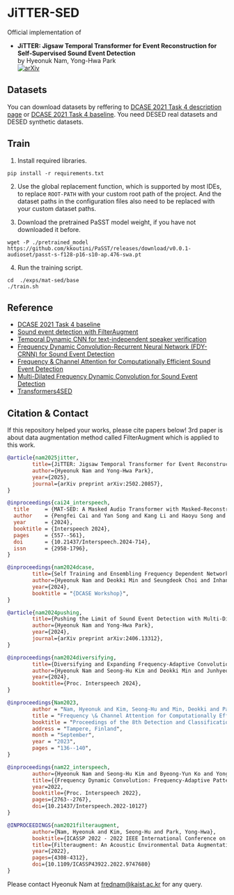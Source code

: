 # JiTTER-SED
Official implementation of <br>
 - **JiTTER: Jigsaw Temporal Transformer for Event Reconstruction for Self-Supervised Sound Event Detection** <br>
by Hyeonuk Nam, Yong-Hwa Park <br>
[![arXiv](https://img.shields.io/badge/arXiv-2502.20857-brightgreen)](https://arxiv.org/abs/2502.20857)<br>


## Datasets
You can download datasets by reffering to [DCASE 2021 Task 4 description page](http://dcase.community/challenge2021/task-sound-event-detection-and-separation-in-domestic-environments) or [DCASE 2021 Task 4 baseline](https://github.com/DCASE-REPO/DESED_task). You need DESED real datasets and DESED synthetic datasets.


## Train
1. Install required libraries.
```shell
pip install -r requirements.txt
```

2. Use the global replacement function, which is supported by most IDEs, to replace `ROOT-PATH` with your custom root path of the project. And the dataset paths in the configuration files also need to be replaced with your custom dataset paths.

3. Download the pretrained PaSST model weight, if you have not downloaded it before.
```shell
wget -P ./pretrained_model  https://github.com/kkoutini/PaSST/releases/download/v0.0.1-audioset/passt-s-f128-p16-s10-ap.476-swa.pt
``` 

4. Run the training script.
``` shell
cd  ./exps/mat-sed/base
./train.sh
```

## Reference
- [DCASE 2021 Task 4 baseline](https://github.com/DCASE-REPO/DESED_task) <br>
- [Sound event detection with FilterAugment](https://github.com/frednam93/FilterAugSED) <br>
- [Temporal Dynamic CNN for text-independent speaker verification](https://https://github.com/shkim816/temporal_dynamic_cnn)
- [Frequency Dynamic Convolution-Recurrent Neural Network (FDY-CRNN) for Sound Event Detection](https://github.com/frednam93/FDY-SED)
- [Frequency & Channel Attention for Computationally Efficient Sound Event Detection](https://github.com/frednam93/lightSED)
- [Multi-Dilated Frequency Dynamic Convolution for Sound Event Detection](https://github.com/frednam93/MDFD-SED)
- [Transformers4SED](github.com/cai525/Transformer4SED)

## Citation & Contact
If this repository helped your works, please cite papers below! 3rd paper is about data augmentation method called FilterAugment which is applied to this work.
```bib
@article{nam2025jitter,
        title={JiTTER: Jigsaw Temporal Transformer for Event Reconstruction for Self-Supervised Sound Event Detection}, 
        author={Hyeonuk Nam and Yong-Hwa Park},
        year={2025},
        journal={arXiv preprint arXiv:2502.20857},
}

@inproceedings{cai24_interspeech,
  title     = {MAT-SED: A Masked Audio Transformer with Masked-Reconstruction Based Pre-training for Sound Event Detection},
  author    = {Pengfei Cai and Yan Song and Kang Li and Haoyu Song and Ian McLoughlin},
  year      = {2024},
  booktitle = {Interspeech 2024},
  pages     = {557--561},
  doi       = {10.21437/Interspeech.2024-714},
  issn      = {2958-1796},
}

@inproceedings{nam2024dcase,
        title={Self Training and Ensembling Frequency Dependent Networks with Coarse Prediction Pooling and Sound Event Bounding Boxes}, 
        author={Hyeonuk Nam and Deokki Min and Seungdeok Choi and Inhan Choi and Yong-Hwa Park},
        year={2024},
        booktitle = "{DCASE Workshop}",
}

@article{nam2024pushing,
        title={Pushing the Limit of Sound Event Detection with Multi-Dilated Frequency Dynamic Convolution}, 
        author={Hyeonuk Nam and Yong-Hwa Park},
        year={2024},
        journal={arXiv preprint arXiv:2406.13312},
}

@inproceedings{nam2024diversifying,
        title={Diversifying and Expanding Frequency-Adaptive Convolution Kernels for Sound Event Detection}, 
        author={Hyeonuk Nam and Seong-Hu Kim and Deokki Min and Junhyeok Lee and Yong-Hwa Park},
        year={2024},
        booktitle={Proc. Interspeech 2024},
}

@inproceedings{Nam2023,
        author = "Nam, Hyeonuk and Kim, Seong-Hu and Min, Deokki and Park, Yong-Hwa",
        title = "Frequency \& Channel Attention for Computationally Efficient Sound Event Detection",
        booktitle = "Proceedings of the 8th Detection and Classification of Acoustic Scenes and Events 2023 Workshop (DCASE2023)",
        address = "Tampere, Finland",
        month = "September",
        year = "2023",
        pages = "136--140",
}

@inproceedings{nam22_interspeech,
        author={Hyeonuk Nam and Seong-Hu Kim and Byeong-Yun Ko and Yong-Hwa Park},
        title={{Frequency Dynamic Convolution: Frequency-Adaptive Pattern Recognition for Sound Event Detection}},
        year=2022,
        booktitle={Proc. Interspeech 2022},
        pages={2763--2767},
        doi={10.21437/Interspeech.2022-10127}
}

@INPROCEEDINGS{nam2021filteraugment,
        author={Nam, Hyeonuk and Kim, Seong-Hu and Park, Yong-Hwa},
        booktitle={ICASSP 2022 - 2022 IEEE International Conference on Acoustics, Speech and Signal Processing (ICASSP)}, 
        title={Filteraugment: An Acoustic Environmental Data Augmentation Method}, 
        year={2022},
        pages={4308-4312},
        doi={10.1109/ICASSP43922.2022.9747680}
}
```
Please contact Hyeonuk Nam at frednam@kaist.ac.kr for any query.
